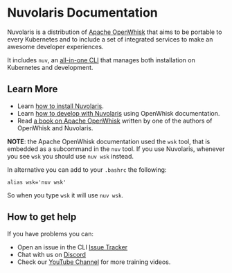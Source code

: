 # Nuvolaris Documentation

Nuvolaris is a distribution of [Apache OpenWhisk](https://openwhisk.apache.org/) that aims to be portable to every Kubernetes and to include a set of integrated services to make an awesome developer experiences.

It includes `nuv`, an [all-in-one CLI](https://github.com/nuvolaris/nuvolaris/releases) that manages both installation on Kubernetes and development.

## Learn More

- Learn [how to install Nuvolaris](installation/index.md).
- Learn [how to develop with Nuvolaris](https://openwhisk.apache.org/documentation.html) using OpenWhisk documentation.
- Read  [a book on Apache OpenWhisk](https://www.amazon.com/Learning-Apache-OpenWhisk-Developing-Serverless-ebook/dp/B07TYSXWNN/) written by one of the authors of OpenWhisk and Nuvolaris.

**NOTE**: the Apache OpenWhisk documentation used the `wsk` tool, that  is embedded as a subcommand in the `nuv` tool. If you use Nuvolaris,  whenever you see `wsk` you should use `nuv wsk` instead. 

In alternative you can add to your `.bashrc` the following:

```
alias wsk='nuv wsk'
```

So when you type `wsk` it will use `nuv wsk`.

## How to get help

If you have problems you can:

- Open an issue in the CLI [Issue Tracker](https://github.com/nuvolaris/nuvolaris-cli/issues) 
- Chat with us on [Discord](https://discord.gg/VSGG7aQ2Ds) 
- Check our [YouTube Channel](https://www.youtube.com/channel/UCPt5hk7qcOkESjB7kii1byw) for more training videos.
